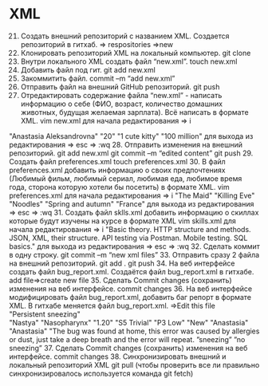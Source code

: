 # XML
 21. Создать внешний репозиторий c названием XML.
Создается репозиторий в гитхаб.
=> respositories =>new
 22. Клонировать репозиторий XML на локальный компьютер.
git clone
 23. Внутри локального XML создать файл “new.xml”.
touch new.xml
 24. Добавить файл под гит.
git add new.xml
 25. Закоммитить файл.
commit –m “add new.xml”
 26. Отправить файл на внешний GitHub репозиторий.
git push
 27. Отредактировать содержание файла “new.xml” - написать информацию о себе (ФИО, возраст, количество домашних животных, будущая желаемая зарплата). Всё написать в формате XML.
vim new.xml
для начала редактирования => i
<xml>
	<Name>"Anastasia Aleksandrovna"</full name>
	<Age>"20"</Age>
	<Number of pets>"1 cute kitty"</Number of pets>
	<Future desired salary>"100 million"</Future desired salary>
для выхода из редактирования => esc => :wq
 28. Отправить изменения на внешний репозиторий.
git add new.xml
 git commit –m “edited content”
 git push
 29. Создать файл preferences.xml
touch preferences.xml
 30. В файл preferences.xml добавить информацию о своих предпочтениях (Любимый фильм, любимый сериал, любимая еда, любимое время года, сторона которую хотели бы посетить) в формате XML.
vim preferences.xml
для начала редактирования => i
<xml>
	<Favorite Movie>"The Maid"</Favorite Movie>
	<Favorite series>"Killing Eve"</Favorite series>
	<Favorite Food>"Noodles"</Favorite Food>
	<Favorite season>"Spring and autumn"</Favorite season>
	<Country I want to go to>"France"</Country I want to go to>
для выхода из редактирования => esc => :wq
 31. Создать файл sklls.xml добавить информацию о скиллах которые будут изучены на курсе в формате XML
vim skills.xml
для начала редактирования => i
<xml>
	<Skills>"Basic theory. HTTP structure and methods. JSON, XML, their structure. API testing via Postman. Mobile testing. SQL basics." </Skills>
для выхода из редактирования => esc => :wq
32. Сделать коммит в одну строку.
git commit –m “new xml files”
 33. Отправить сразу 2 файла на внешний репозиторий.
git add .
git push
 34. На веб интерфейсе создать файл bug_report.xml.
Создаётся файл bug_report.xml в гитхабе.
add file=>create new file
 35. Сделать Commit changes (сохранить) изменения на веб интерфейсе.
сommit changes
 36. На веб интерфейсе модифицировать файл bug_report.xml, добавить баг репорт в формате XML.
В гитхабе меняется файл bug_report.xml.
=>Edit this file
<xml>
	<Summary>"Persistent sneezing"</Summary>
	<Project>"Nastya"</Project>
	<Component>"Nasopharynx"</Component>
	<Version>"1.20" </Version>
	<Severity>"S5 Trivial"</Severity>
	<Priority>"P3 Low"</Priority>
	<Status>"New"</Status>
	<Author>"Anastasia" </Author>
	<Assigned To>"Anastasia"</Assigned To>
	<Description>"The bug was found at home, this error was caused by allergies or dust, just take a deep breath and the error will repeat. </Description> 
	<Actual result>”sneezing” </Actual result>
	<Expected result>”no sneezing”</Expected result>
37. Сделать Commit changes (сохранить) изменения на веб интерфейсе.
сommit changes
 38. Синхронизировать внешний и локальный репозиторий XML
git pull (чтобы проверить все ли правильно синхронизировалось используется команда git fetch)
